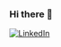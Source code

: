 ### Hi there 👋

<div>
<a href="https://www.linkedin.com/in/kim-nac"><img src="https://img.shields.io/badge/LinkedIn--_.svg?style=social&logo=linkedin" alt="LinkedIn"></a>
</div>
